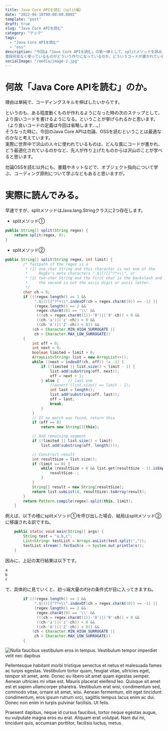 ```yaml
---
title: Java Core APIを読む（split編）
date: "2022-04-18T00:00:00.000Z"
template: "post"
draft: true
slug: "Java Core APIを読む"
category: "テック"
tags:
  - "Java Core APIを読む"
  - "oss"
description: "今回は「Java Core APIを読む」の第一弾として、splitメソッドを読みたいと思います。
普段何気なく使っているものがどういう作りになっているのか、どういうコードが書かれているの知りたい。という理由による試みです。"
socialImage: "/media/image-2.jpg"
---
```

# 何故「Java Core APIを読む」のか。
理由は単純で、コーディングスキルを伸ばしたいからです。<br>

というのも、ある程度動くものが作れるようになった時の次のステップとして、より良いコードを書けるようになる。ということが挙げられるかと思います。（より良いコードの定義は今回は省略します…。）<br>
そうなった時に、今回のJava Core APIは勿論、OSSを読むということは最適なのかなと考えています。<br>
実際に世界中で沢山の人々に使われているものは、どんな風にコードが書かれ、どう最適化されているのかなど、先人が作り上げたものからは沢山のことが学べると思います。<br>

勿論OSSを読む以外にも、書籍やネットなどで、オブジェクト指向について学ぶ、コーディング原則について学ぶなどもあると思いますが。

# 実際に読んでみる。
早速ですが、splitメソッドはJava.lang.Stringクラスに2つ存在します。

- splitメソッド①
```Java
public String[] split(String regex) {
    return split(regex, 0);
}
```

- splitメソッド②
```Java
public String[] split(String regex, int limit) {
        /* fastpath if the regex is a
         * (1) one-char String and this character is not one of the
         *     RegEx's meta characters ".$|()[{^?*+\\", or
         * (2) two-char String and the first char is the backslash and
         *     the second is not the ascii digit or ascii letter.
         */
        char ch = 0;
        if (((regex.length() == 1 &&
             ".$|()[{^?*+\\".indexOf(ch = regex.charAt(0)) == -1) ||
             (regex.length() == 2 &&
              regex.charAt(0) == '\\' &&
              (((ch = regex.charAt(1))-'0')|('9'-ch)) < 0 &&
              ((ch-'a')|('z'-ch)) < 0 &&
              ((ch-'A')|('Z'-ch)) < 0)) &&
            (ch < Character.MIN_HIGH_SURROGATE ||
             ch > Character.MAX_LOW_SURROGATE))
        {
            int off = 0;
            int next = 0;
            boolean limited = limit > 0;
            ArrayList<String> list = new ArrayList<>();
            while ((next = indexOf(ch, off)) != -1) {
                if (!limited || list.size() < limit - 1) {
                    list.add(substring(off, next));
                    off = next + 1;
                } else {    // last one
                    //assert (list.size() == limit - 1);
                    int last = length();
                    list.add(substring(off, last));
                    off = last;
                    break;
                }
            }
            // If no match was found, return this
            if (off == 0)
                return new String[]{this};

            // Add remaining segment
            if (!limited || list.size() < limit)
                list.add(substring(off, length()));

            // Construct result
            int resultSize = list.size();
            if (limit == 0) {
                while (resultSize > 0 && list.get(resultSize - 1).isEmpty()) {
                    resultSize--;
                }
            }
            String[] result = new String[resultSize];
            return list.subList(0, resultSize).toArray(result);
        }
        return Pattern.compile(regex).split(this, limit);
    }
```

例えば、以下の様にsplitメソッド①を呼び出した場合、結局はsplitメソッド②に移譲される訳ですね。
```Java
	public static void main(String[] args) {
		String test = "a,b,c";
		List<String> testList = Arrays.asList(test.split(","));
		testList.stream().forEach(s -> System.out.println(s));
	}
```

因みに、上記の実行結果は以下です。
```Java
a
b
c
```

で、具体的に見ていくと、初っ端大量のif分の条件式が目に入ってきますね。
```Java
        if (((regex.length() == 1 &&
             ".$|()[{^?*+\\".indexOf(ch = regex.charAt(0)) == -1) ||
             (regex.length() == 2 &&
              regex.charAt(0) == '\\' &&
              (((ch = regex.charAt(1))-'0')|('9'-ch)) < 0 &&
              ((ch-'a')|('z'-ch)) < 0 &&
              ((ch-'A')|('Z'-ch)) < 0)) &&
            (ch < Character.MIN_HIGH_SURROGATE ||
             ch > Character.MAX_LOW_SURROGATE))
        {
```


![Nulla faucibus vestibulum eros in tempus. Vestibulum tempor imperdiet velit nec dapibus](/media/image-2.jpg)

Pellentesque habitant morbi tristique senectus et netus et malesuada fames ac turpis egestas. Vestibulum tortor quam, feugiat vitae, ultricies eget, tempor sit amet, ante. Donec eu libero sit amet quam egestas semper. Aenean ultricies mi vitae est. Mauris placerat eleifend leo. Quisque sit amet est et sapien ullamcorper pharetra. Vestibulum erat wisi, condimentum sed, commodo vitae, ornare sit amet, wisi. Aenean fermentum, elit eget tincidunt condimentum, eros ipsum rutrum orci, sagittis tempus lacus enim ac dui. Donec non enim in turpis pulvinar facilisis. Ut felis. 

Praesent dapibus, neque id cursus faucibus, tortor neque egestas augue, eu vulputate magna eros eu erat. Aliquam erat volutpat. Nam dui mi, tincidunt quis, accumsan porttitor, facilisis luctus, metus.
